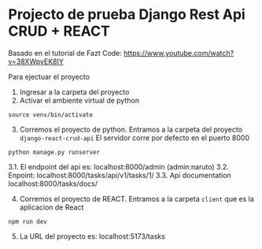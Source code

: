 # Projecto de prueba Django Rest Api CRUD + REACT

Basado en el tutorial de Fazt Code:
https://www.youtube.com/watch?v=38XWpyEK8IY

Para ejectuar el proyecto
1. Ingresar a la carpeta del proyecto
2. Activar el ambiente virtual de python
```
source venv/bin/activate
```
3. Corremos el proyecto de python. Entramos a la carpeta del proyecto `django-react-crud-api` El servidor corre por defecto en el puerto 8000
```
python manage.py runserver
```
3.1. El endpoint del api es:
localhost:8000/admin (admin:naruto)
3.2. Enpoint: 
localhost:8000/tasks/api/v1/tasks/1/
3.3. Api documentation
localhost:8000/tasks/docs/

4. Corremos el proyecto de REACT. Entramos a la carpeta `client` que es la aplicacion de React
```
npm run dev
```
5. La URL del proyecto es:
localhost:5173/tasks

